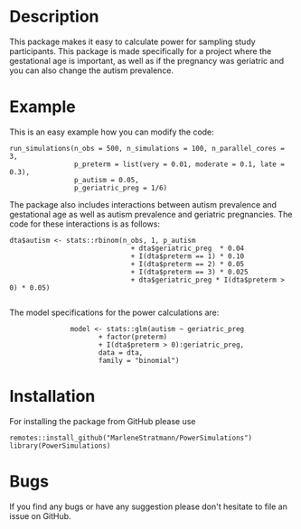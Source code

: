 # Description
This package makes it easy to calculate power for sampling study participants. This package is made specifically for a project where the gestational age is important, as well as if the pregnancy was geriatric and you can also change the autism prevalence.

# Example
This is an easy example how you can modify the code:

```
run_simulations(n_obs = 500, n_simulations = 100, n_parallel_cores = 3,
                p_preterm = list(very = 0.01, moderate = 0.1, late = 0.3),
                p_autism = 0.05,
                p_geriatric_preg = 1/6)
```
The package also includes interactions between autism prevalence and gestational age as well as 
             autism prevalence and geriatric pregnancies. The code for these interactions is as follows:
              
``` 
dta$autism <- stats::rbinom(n_obs, 1, p_autism
                              + dta$geriatric_preg  * 0.04
                              + I(dta$preterm == 1) * 0.10
                              + I(dta$preterm == 2) * 0.05
                              + I(dta$preterm == 3) * 0.025
                              + dta$geriatric_preg * I(dta$preterm > 0) * 0.05)
                              
```
              
The model specifications for the power calculations are:

```
               model <- stats::glm(autism ~ geriatric_preg
                      + factor(preterm)
                      + I(dta$preterm > 0):geriatric_preg,
                      data = dta,
                      family = "binomial")

```
# Installation
For installing the package from GitHub please use

```
remotes::install_github("MarleneStratmann/PowerSimulations")
library(PowerSimulations)
```

# Bugs
If you find any bugs or have any suggestion please don't hesitate to file an issue on GitHub.
